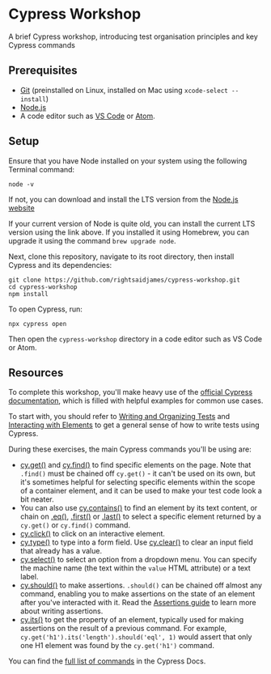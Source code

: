 # Cypress Workshop
A brief Cypress workshop, introducing test organisation principles and key Cypress commands

## Prerequisites

* [Git](https://git-scm.com/) (preinstalled on Linux, installed on Mac using `xcode-select --install`)
* [Node.js](https://nodejs.org/en/download/)
* A code editor such as [VS Code](https://code.visualstudio.com/) or [Atom](https://atom.io/).

## Setup

Ensure that you have Node installed on your system using the following Terminal command:
```
node -v
```

If not, you can download and install the LTS version from the [Node.js website](https://nodejs.org/en/download/)

If your current version of Node is quite old, you can install the current LTS version using the link above. If you installed it using Homebrew, you can upgrade it using the command `brew upgrade node`.

Next, clone this repository, navigate to its root directory, then install Cypress and its dependencies:
```
git clone https://github.com/rightsaidjames/cypress-workshop.git
cd cypress-workshop
npm install
```

To open Cypress, run:
```
npx cypress open
```

Then open the `cypress-workshop` directory in a code editor such as VS Code or Atom.

## Resources

To complete this workshop, you'll make heavy use of the [official Cypress documentation](https://docs.cypress.io/), which is filled with helpful examples for common use cases.

To start with, you should refer to [Writing and Organizing Tests](https://docs.cypress.io/guides/core-concepts/writing-and-organizing-tests#Writing-tests) and [Interacting with Elements](https://docs.cypress.io/guides/core-concepts/interacting-with-elements) to get a general sense of how to write tests using Cypress.

During these exercises, the main Cypress commands you'll be using are:
* [cy.get()](https://docs.cypress.io/api/commands/get) and [cy.find()](https://docs.cypress.io/api/commands/find) to find specific elements on the page. Note that `.find()` must be chained off `cy.get()` - it can't be used on its own, but it's sometimes helpful for selecting specific elements within the scope of a container element, and it can be used to make your test code look a bit neater.
* You can also use [cy.contains()](https://docs.cypress.io/api/commands/contains) to find an element by its text content, or chain on [.eq()](https://docs.cypress.io/api/commands/eq), [.first()](https://docs.cypress.io/api/commands/first) or [.last()](https://docs.cypress.io/api/commands/last) to select a specific element returned by a `cy.get()` or `cy.find()` command.
* [cy.click()](https://docs.cypress.io/api/commands/click) to click on an interactive element.
* [cy.type()](https://docs.cypress.io/api/commands/type) to type into a form field. Use [cy.clear()](https://docs.cypress.io/api/commands/clear) to clear an input field that already has a value.
* [cy.select()](https://docs.cypress.io/api/commands/select) to select an option from a dropdown menu. You can specify the machine name (the text within the `value` HTML attribute) or a text label.
* [cy.should()](https://docs.cypress.io/api/commands/should) to make assertions. `.should()` can be chained off almost any command, enabling you to make assertions on the state of an element after you've interacted with it. Read the [Assertions guide](https://docs.cypress.io/guides/core-concepts/introduction-to-cypress#Assertions) to learn more about writing assertions.
* [cy.its()](https://docs.cypress.io/api/commands/its) to get the property of an element, typically used for making assertions on the result of a previous command. For example, `cy.get('h1').its('length').should('eql', 1)` would assert that only one H1 element was found by the `cy.get('h1')` command.

You can find the [full list of commands](https://docs.cypress.io/api/table-of-contents) in the Cypress Docs.